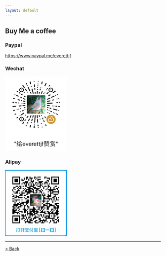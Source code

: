 ```yaml
---
layout: default
---
```


## Buy Me a coffee



### Paypal

<https://www.paypal.me/everettjf>

### Wechat

![wechat](/images/wechat-donate.png)

### Alipay

![alipay](/images/alipay-donate.png)


---

[> Back](./)
